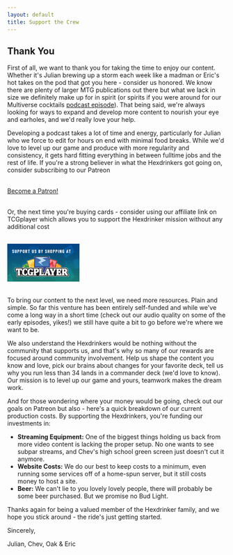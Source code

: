 ```yaml
---
layout: default
title: Support the Crew
---
```


<div class="row">
    <div class="col-md-2"></div>
    <div class="col-md-8">
        <div id="about-content">
            <h2>Thank You</h2>
            <p>First of all, we want to thank you for taking the time to enjoy our content. Whether it's Julian brewing up a storm each week like a madman or Eric's hot takes on the pod that got you here - consider us honored. We know there are plenty of larger MTG publications out there but what we lack in size we definitely make up for in spirit (or spirits if you were around for our Multiverse cocktails <a href="https://open.spotify.com/episode/7yEfyANA8YAJ8GsWVvueqU?si=08d2032a459c49b8" target="_blank">podcast episode</a>). That being said, we're always looking for ways to expand and develop more content to nourish your eye and earholes, and we'd really love your help.</p> 
            <p>Developing a podcast takes a lot of time and energy, particularly for Julian who we force to edit for hours on end with minimal food breaks. While we'd love to level up our game and produce with more regularity and consistency, it gets hard fitting everything in between fulltime jobs and the rest of life. If you're a strong believer in what the Hexdrinkers got going on, consider subscribing to our Patreon</p> 
            <br />
            <div class="text-center">
                <a href="https://www.patreon.com/bePatron?u=54681436" data-patreon-widget-type="become-patron-button">Become a Patron!</a><script async src="https://c6.patreon.com/becomePatronButton.bundle.js"></script>
            </div>
            <br />
            <p>Or, the next time you're buying cards - consider using our affiliate link on TCGplayer which allows you to support the Hexdrinker mission without any additional cost</p>
            <br />
            <div class="text-center">
                <a href="{{site.data.affiliates[0].link}}" target="_blank"><img class="img-fluid" src="/assets/images/Support-Ust_TCGplayer.jpg" width="33%" alt="Support us on TCGplayer" /></a>
            </div>
            <br />
            <p>To bring our content to the next level, we need more resources. Plain and simple. So far this venture has been entirely self-funded and while we've come a long way in a short time (check out our audio quality on some of the early episodes, yikes!) we still have quite a bit to go before we're where we want to be.</p>
            <p>We also understand the Hexdrinkers would be nothing without the community that supports us, and that's why so many of our rewards are focused around community involvement. Help us shape the content you know and love, pick our brains about changes for your favorite deck, tell us why you run less than 34 lands in a commander deck (we'd love to know). Our mission is to level up our game and yours, teamwork makes the dream work.</p>
            <p>And for those wondering where your money would be going, check out our goals on Patreon but also - here's a quick breakdown of our current production costs. By supporting the Hexdrinkers, you're funding our investments in:</p> 
            <ul>
                <li><b>Streaming Equipment:</b> One of the biggest things holding us back from more video content is lacking the proper setup. No one wants to see subpar streams, and Chev's high school green screen just doesn't cut it anymore.</li>
                <li><b>Website Costs:</b> We do our best to keep costs to a minimum, even running some services off of a home-spun server, but it still costs money to host a site.</li>
                <li><b>Beer:</b> We can't lie to you lovely lovely people, there will probably be some beer purchased. But we promise no Bud Light.</li>
            </ul>
            <p>Thanks again for being a valued member of the Hexdrinker family, and we hope you stick around - the ride's just getting started.</p>
            <p>Sincerely,</p>
            <p>Julian, Chev, Oak & Eric</p>
        </div>
    </div>
</div>
